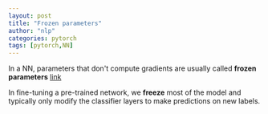 ```yaml
---
layout: post
title: "Frozen parameters"
author: "nlp"
categories: pytorch
tags: [pytorch,NN]
---
```

In a NN, parameters that don't compute gradients are usually called **frozen parameters** [link](https://pytorch.org/tutorials/beginner/blitz/autograd_tutorial.html#sphx-glr-beginner-blitz-autograd-tutorial-py)

In fine-tuning a pre-trained network, we **freeze** most of the model and typically only modify the classifier layers to make predictions on new labels.
